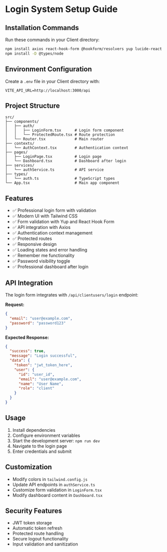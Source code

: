 # Login System Setup Guide

## Installation Commands

Run these commands in your Client directory:

```bash
npm install axios react-hook-form @hookform/resolvers yup lucide-react
npm install -D @types/node
```

## Environment Configuration

Create a `.env` file in your Client directory with:

```env
VITE_API_URL=http://localhost:3000/api
```

## Project Structure

```
src/
├── components/
│   ├── auth/
│   │   ├── LoginForm.tsx      # Login form component
│   │   └── ProtectedRoute.tsx # Route protection
│   └── Router.tsx             # Main router
├── contexts/
│   └── AuthContext.tsx        # Authentication context
├── pages/
│   ├── LoginPage.tsx          # Login page
│   └── Dashboard.tsx          # Dashboard after login
├── services/
│   └── authService.ts         # API service
├── types/
│   └── auth.ts                # TypeScript types
└── App.tsx                    # Main app component
```

## Features

- ✅ Professional login form with validation
- ✅ Modern UI with Tailwind CSS
- ✅ Form validation with Yup and React Hook Form
- ✅ API integration with Axios
- ✅ Authentication context management
- ✅ Protected routes
- ✅ Responsive design
- ✅ Loading states and error handling
- ✅ Remember me functionality
- ✅ Password visibility toggle
- ✅ Professional dashboard after login

## API Integration

The login form integrates with `/api/clientusers/login` endpoint:

**Request:**
```json
{
  "email": "user@example.com",
  "password": "password123"
}
```

**Expected Response:**
```json
{
  "success": true,
  "message": "Login successful",
  "data": {
    "token": "jwt_token_here",
    "user": {
      "id": "user_id",
      "email": "user@example.com",
      "name": "User Name",
      "role": "client"
    }
  }
}
```

## Usage

1. Install dependencies
2. Configure environment variables
3. Start the development server: `npm run dev`
4. Navigate to the login page
5. Enter credentials and submit

## Customization

- Modify colors in `tailwind.config.js`
- Update API endpoints in `authService.ts`
- Customize form validation in `LoginForm.tsx`
- Modify dashboard content in `Dashboard.tsx`

## Security Features

- JWT token storage
- Automatic token refresh
- Protected route handling
- Secure logout functionality
- Input validation and sanitization



